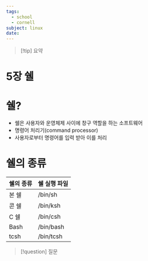 ```yaml
---
tags:
  - school
  - cornell
subject: linux
date:
---
```

> [!tip] 요약
# 5장 쉘
# 쉘?
- 쉘은 사용자와 운영체제 사이에 창구 역할을 하는 소프트웨어
- 명령어 처리기(command processor)
- 사용자로부터 명령어를 입력 받아 이를 처리
# 쉘의 종류
| 쉘의 종류 | 쉘 실행 파일   |
| ----- | --------- |
| 본 쉘   | /bin/sh   |
| 콘 쉘   | /bin/ksh  |
| C 쉘   | /bin/csh  |
| Bash  | /bin/bash |
| tcsh  | /bin/tcsh |

> [!question] 질문